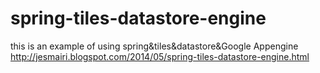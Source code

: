 spring-tiles-datastore-engine
=============================

this is an example of using spring&amp;tiles&amp;datastore&amp;Google Appengine http://jesmairi.blogspot.com/2014/05/spring-tiles-datastore-engine.html
